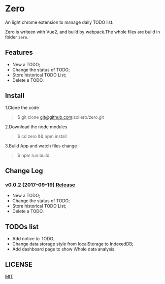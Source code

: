 # Zero

An light chrome extension to manage daily TODO list.

Zero is writeen with Vue2, and build by webpack.The whole files are build in folder `zero`.

## Features

* New a TODO;
* Change the status of TODO;
* Store historical TODO List;
* Delete a TODO.

## Install

1.Clone the code
> $ git clone git@github.com:zollero/zero.git

2.Download the node modules
> $ cd zero && npm install

3.Build App and watch files change
> $ npm run build

## Change Log

### v0.0.2 (2017-09-19) [Release](https://github.com/zollero/zero/releases/tag/v0.0.2)

* New a TODO;
* Change the status of TODO;
* Store historical TODO List;
* Delete a TODO.

## TODOs list

* Add notice to TODO;
* Change data storage style from localStorage to IndexedDB;
* Add dashboard page to show Whole data analysis.

## LICENSE

[MIT](http://opensource.org/licenses/MIT)

